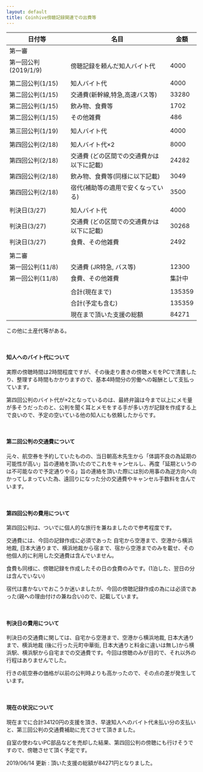 ```yaml
---
layout: default
title: Coinhive傍聴記録関連での出費等
---
```


| 日付等               | 名目                                      | 金額   |
| -------------------- | ----------------------------------------- | ------ |
| 第一審               |                                           |        |
| 第一回公判(2019/1/9) | 傍聴記録を頼んだ知人バイト代              | 4000   |
|                      |                                           |        |
| 第二回公判(1/15)     | 知人バイト代                              | 4000   |
| 第二回公判(1/15)     | 交通費(新幹線,特急,高速バス等)            | 33280  |
| 第二回公判(1/15)     | 飲み物、食費等                            | 1702   |
| 第二回公判(1/15)     | その他雑費                                | 486    |
|                      |                                           |        |
| 第三回公判(1/19)     | 知人バイト代                              | 4000   |
|                      |                                           |        |
| 第四回公判(2/18)     | 知人バイト代×2                            | 8000   |
| 第四回公判(2/18)     | 交通費 (どの区間での交通費かは以下に記載) | 24282  |
| 第四回公判(2/18)     | 飲み物、食費等(同様に以下記載)            | 3049   |
| 第四回公判(2/18)     | 宿代(補助等の適用で安くなっている)        | 3500   |
|                      |                                           |        |
| 判決日(3/27)         | 知人バイト代                              | 4000   |
| 判決日(3/27)         | 交通費 (どの区間での交通費かは以下に記載) | 30268  |
| 判決日(3/27)         | 食費、その他雑費                          | 2492   |
|                      |                                           |        |
| 第二審               |                                           |        |
| 第一回公判(11/8)     | 交通費 (JR特急, バス等)                   | 12300  |
| 第一回公判(11/8)     | 食費、その他雑費                          | 集計中 |
|                      |                                           |        |
|                      | 合計(現在まで)                            | 135359 |
|                      | 合計(予定も含む)                          | 135359 |
|                      | 現在まで頂いた支援の総額                  | 84271  |

この他に土産代等がある。

<br/>

#### 知人へのバイト代について

実際の傍聴時間は2時間程度ですが、その後走り書きの傍聴メモをPCで清書したり、整理する時間もかかりますので、基本4時間分の労働への報酬として支払っています。

第四回公判のバイト代が×2となっているのは、最終弁論は今まで以上にメモ量が多そうだったのと、公判を聞く耳とメモをする手が多い方が記録を作成する上で良いので、予定の空いている他の知人にも依頼したからです。



<br/>

#### 第二回公判の交通費について

元々、航空券を予約していたものの、当日朝高木先生から「体調不良の為延期の可能性が高い」旨の連絡を頂いたのでこれをキャンセルし、再度「延期というのは不可能なので予定通りやる」旨の連絡を頂いた際には別の用事の為逆方向へ向かってしまっていた為、遠回りになった分の交通費やキャンセル手数料を含んでいます。

<br/>

#### 第四回公判の費用について

第四回公判は、ついでに個人的な旅行を兼ねましたので参考程度です。

交通費には、今回の記録作成に必須であった 自宅から空港まで、空港から横浜地裁, 日本大通りまで、横浜地裁から宿まで、宿から空港までのみを載せ、その他個人的に利用した交通費は含んでいません。

食費も同様に、傍聴記録を作成したその日の食費のみです。(1泊した、翌日の分は含んでいない)

宿代は書かないでおこうか迷いましたが、今回の傍聴記録作成の為には必須であった(親への理由付けの兼ね合い)ので、記載しています。

<br/>

#### 判決日の費用について

判決日の交通費に関しては、自宅から空港まで、空港から横浜地裁, 日本大通りまで、横浜地裁 (後に行った元町中華街, 日本大通りと料金に違いは無し)から横浜駅、横浜駅から自宅までの交通費です。今回は傍聴のみが目的で、それ以外の行程はありませんでした。

行きの航空券の価格が以前の公判時よりも高かったので、その点の差が発生しています。

<br/>

#### 現在の状況について

現在までに合計34120円の支援を頂き、早速知人へのバイト代未払い分の支払いと、第三回公判の交通費補助に充てさせて頂きました。

自室の使わないPC部品などを売却した結果、第四回公判の傍聴にも行けそうですので、傍聴させて頂く予定です。



2019/06/14 更新 : 頂いた支援の総額が84271円となりました。

